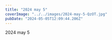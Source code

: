 ```yaml
---
title: "2024 may 5"
coverImage: "../../images/2024-may-5-QzOT.jpg"
pubDate: "2024-05-05T12:09:44.206Z"
---
```


2024 may 5
